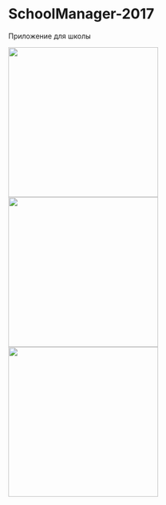 # SchoolManager-2017
Приложение для школы

<img src="https://user-images.githubusercontent.com/17685189/147379500-fdb8f387-1fe5-4eee-a44d-05e0cfb50d51.png" width="300"> <img src="https://user-images.githubusercontent.com/17685189/147379502-9c3aa90c-0723-49c6-b99e-c3979bd685a1.png" width="300"> <img src="https://user-images.githubusercontent.com/17685189/147379503-82f87426-216d-4085-bd36-1826ff0b2c16.png" width="300">
